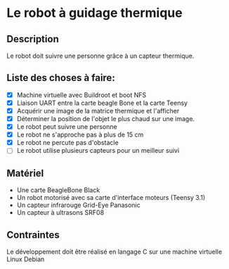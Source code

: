 # Le robot à guidage thermique
## Description
Le robot doit suivre une personne grâce à un capteur thermique.
## Liste des choses à faire:
  - [x] Machine virtuelle avec Buildroot et boot NFS
  - [x] Liaison UART entre la carte beagle Bone et la carte Teensy
  - [x] Acquérir une image de la matrice thermique et l'afficher
  - [x] Déterminer la position de l'objet le plus chaud sur une image.
  - [x] Le robot peut suivre une personne
  - [x] Le robot ne s'approche pas à plus de 15 cm
  - [x] Le robot ne percute pas d'obstacle
  - [ ] Le robot utilise plusieurs capteurs pour un meilleur suivi
  
  ## Matériel
   * Une carte BeagleBone Black
   * Un robot motorisé avec sa carte d'interface moteurs (Teensy 3.1)
   * Un capteur infrarouge Grid-Eye Panasonic
   * Un capteur à ultrasons SRF08
  
  ## Contraintes
  Le développement doit être réalisé en langage C sur une machine virtuelle Linux Debian
